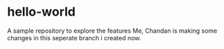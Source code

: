 # hello-world
A sample repository to explore the features
Me, Chandan is making some changes in this seperate branch i created now.
